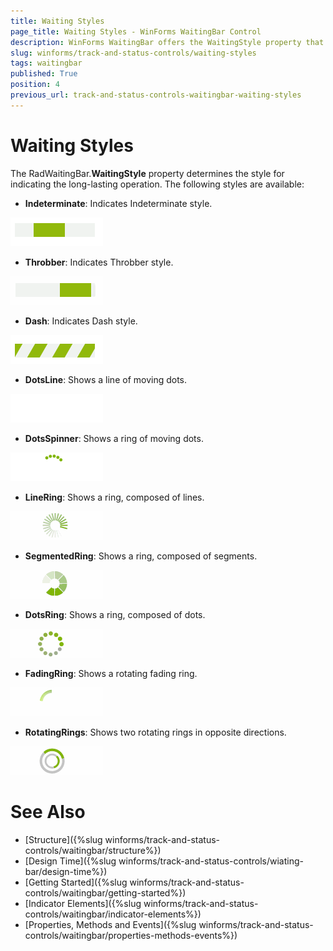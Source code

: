 ```yaml
---
title: Waiting Styles
page_title: Waiting Styles - WinForms WaitingBar Control
description: WinForms WaitingBar offers the WaitingStyle property that determines the style for indicating the long-lasting operation. Get familiar with the available styles.
slug: winforms/track-and-status-controls/waiting-styles
tags: waitingbar
published: True
position: 4
previous_url: track-and-status-controls-waitingbar-waiting-styles
---
```


# Waiting Styles

The RadWaitingBar.__WaitingStyle__ property determines the style for indicating the long-lasting operation. The following styles are available:

* __Indeterminate__: Indicates Indeterminate style.

![track-and-status-controls-waitingbar-waiting-styles 001](images/track-and-status-controls-waitingbar-waiting-styles001.gif)

* __Throbber__: Indicates Throbber style.


![track-and-status-controls-waitingbar-waiting-styles 002](images/track-and-status-controls-waitingbar-waiting-styles002.gif)

* __Dash__: Indicates Dash style.


![track-and-status-controls-waitingbar-waiting-styles 003](images/track-and-status-controls-waitingbar-waiting-styles003.gif)

* __DotsLine__: Shows a line of moving dots.


![track-and-status-controls-waitingbar-waiting-styles 004](images/track-and-status-controls-waitingbar-waiting-styles004.gif)

* __DotsSpinner__: Shows a ring of moving dots.


![track-and-status-controls-waitingbar-waiting-styles 005](images/track-and-status-controls-waitingbar-waiting-styles005.gif)

* __LineRing__: Shows a ring, composed of lines.


![track-and-status-controls-waitingbar-waiting-styles 006](images/track-and-status-controls-waitingbar-waiting-styles006.gif)

* __SegmentedRing__: Shows a ring, composed of segments.


![track-and-status-controls-waitingbar-waiting-styles 007](images/track-and-status-controls-waitingbar-waiting-styles007.gif)

* __DotsRing__: Shows a ring, composed of dots.


![track-and-status-controls-waitingbar-waiting-styles 008](images/track-and-status-controls-waitingbar-waiting-styles008.gif)

* __FadingRing__: Shows a rotating fading ring.


![track-and-status-controls-waitingbar-waiting-styles 009](images/track-and-status-controls-waitingbar-waiting-styles009.gif)

* __RotatingRings__: Shows two rotating rings in opposite directions.


![track-and-status-controls-waitingbar-waiting-styles 010](images/track-and-status-controls-waitingbar-waiting-styles010.gif)

# See Also

* [Structure]({%slug winforms/track-and-status-controls/waitingbar/structure%})	
* [Design Time]({%slug winforms/track-and-status-controls/wiating-bar/design-time%})
* [Getting Started]({%slug winforms/track-and-status-controls/waitingbar/getting-started%})	
* [Indicator Elements]({%slug winforms/track-and-status-controls/waitingbar/indicator-elements%})	
* [Properties, Methods and Events]({%slug winforms/track-and-status-controls/waitingbar/properties-methods-events%})	

